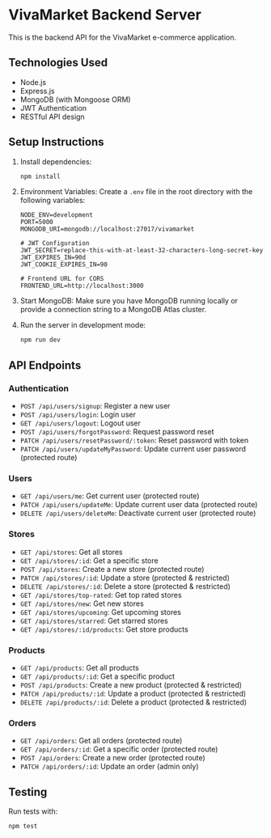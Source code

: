 # VivaMarket Backend Server

This is the backend API for the VivaMarket e-commerce application.

## Technologies Used

- Node.js
- Express.js
- MongoDB (with Mongoose ORM)
- JWT Authentication
- RESTful API design

## Setup Instructions

1. Install dependencies:
   ```bash
   npm install
   ```

2. Environment Variables:
   Create a `.env` file in the root directory with the following variables:
   ```
   NODE_ENV=development
   PORT=5000
   MONGODB_URI=mongodb://localhost:27017/vivamarket

   # JWT Configuration
   JWT_SECRET=replace-this-with-at-least-32-characters-long-secret-key
   JWT_EXPIRES_IN=90d
   JWT_COOKIE_EXPIRES_IN=90

   # Frontend URL for CORS
   FRONTEND_URL=http://localhost:3000
   ```

3. Start MongoDB:
   Make sure you have MongoDB running locally or provide a connection string to a MongoDB Atlas cluster.

4. Run the server in development mode:
   ```bash
   npm run dev
   ```

## API Endpoints

### Authentication
- `POST /api/users/signup`: Register a new user
- `POST /api/users/login`: Login user
- `GET /api/users/logout`: Logout user
- `POST /api/users/forgotPassword`: Request password reset
- `PATCH /api/users/resetPassword/:token`: Reset password with token
- `PATCH /api/users/updateMyPassword`: Update current user password (protected route)

### Users
- `GET /api/users/me`: Get current user (protected route)
- `PATCH /api/users/updateMe`: Update current user data (protected route)
- `DELETE /api/users/deleteMe`: Deactivate current user (protected route)

### Stores
- `GET /api/stores`: Get all stores
- `GET /api/stores/:id`: Get a specific store
- `POST /api/stores`: Create a new store (protected route)
- `PATCH /api/stores/:id`: Update a store (protected & restricted)
- `DELETE /api/stores/:id`: Delete a store (protected & restricted)
- `GET /api/stores/top-rated`: Get top rated stores
- `GET /api/stores/new`: Get new stores
- `GET /api/stores/upcoming`: Get upcoming stores
- `GET /api/stores/starred`: Get starred stores
- `GET /api/stores/:id/products`: Get store products

### Products
- `GET /api/products`: Get all products
- `GET /api/products/:id`: Get a specific product
- `POST /api/products`: Create a new product (protected & restricted)
- `PATCH /api/products/:id`: Update a product (protected & restricted)
- `DELETE /api/products/:id`: Delete a product (protected & restricted)

### Orders
- `GET /api/orders`: Get all orders (protected route)
- `GET /api/orders/:id`: Get a specific order (protected route)
- `POST /api/orders`: Create a new order (protected route)
- `PATCH /api/orders/:id`: Update an order (admin only)

## Testing

Run tests with:
```bash
npm test
```